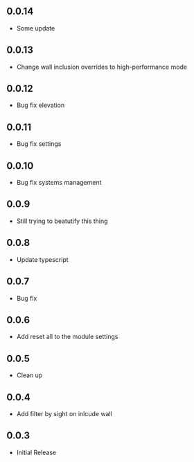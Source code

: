 ## 0.0.14

- Some update

## 0.0.13

- Change wall inclusion overrides to high-performance mode

## 0.0.12

- Bug fix elevation

## 0.0.11

- Bug fix settings

## 0.0.10

- Bug fix systems management

## 0.0.9

- Still trying to beatutify this thing

## 0.0.8

- Update typescript

## 0.0.7

- Bug fix

## 0.0.6

- Add reset all to the module settings

## 0.0.5

- Clean up

## 0.0.4

- Add filter by sight on inlcude wall

## 0.0.3

- Initial Release